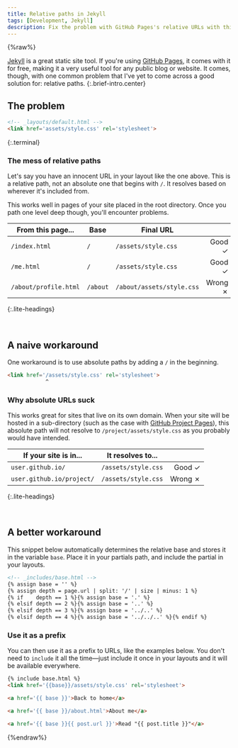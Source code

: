 ```yaml
---
title: Relative paths in Jekyll
tags: [Development, Jekyll]
description: Fix the problem with GitHub Pages's relative URLs with this snippet.
---
```

{%raw%}

[Jekyll] is a great static site tool. If you're using [GitHub Pages][gh-pages], it comes with it for free, making it a very useful tool for any public blog or website. It comes, though, with one common problem that I've yet to come across a good solution for: relative paths.
{:.brief-intro.center}

## The problem

```html
<!-- _layouts/default.html -->
<link href='assets/style.css' rel='stylesheet'>
```
{:.terminal}

### The mess of relative paths
Let's say you have an innocent URL in your layout like the one above. This is a relative path, not an absolute one that begins with `/`. It resolves based on wherever it's included from.

This works well in pages of your site placed in the root directory. Once you path one level deep though, you'll encounter problems.

| From this page... | Base | Final URL |  |
|----|----|----|----:|
| `/index.html` | `/` | `/assets/style.css` | Good ✓ |
| `/me.html` | `/` | `/assets/style.css` | Good ✓ |
| `/about/profile.html` | `/about` | `/about/assets/style.css` | Wrong ✗ |
{:.lite-headings}

<br>

## A naive workaround

One workaround is to use absolute paths by adding a `/` in the beginning.

```html
<link href='/assets/style.css' rel='stylesheet'>
            ^
```

### Why absolute URLs suck
This works great for sites that live on its own domain. When your site will be hosted in a sub-directory (such as the case with [GitHub Project Pages][gh-pages]), this absolute path will not resolve to `/project/assets/style.css` as you probably would have intended.


| If your site is in... | It resolves to... | | 
|----|----|----:|
| `user.github.io/` | `/assets/style.css` | Good ✓ |
| `user.github.io/project/` | `/assets/style.css` | Wrong ✗ |
{:.lite-headings}

<br>

## A better workaround

This snippet below automatically determines the relative base and stores it in the variable `base`. Place it in your partials path, and include the partial in your layouts.

```html
<!-- _includes/base.html -->
{% assign base = '' %}
{% assign depth = page.url | split: '/' | size | minus: 1 %}
{% if    depth == 1 %}{% assign base = '.' %}
{% elsif depth == 2 %}{% assign base = '..' %}
{% elsif depth == 3 %}{% assign base = '../..' %}
{% elsif depth == 4 %}{% assign base = '../../..' %}{% endif %}
```

### Use it as a prefix
You can then use it as a prefix to URLs, like the examples below. You don't need to `include` it all the time—just include it once in your layouts and it will be available everywhere.

```html
{% include base.html %}
<link href='{{base}}/assets/style.css' rel='stylesheet'>
```

```html
<a href='{{ base }}'>Back to home</a>
```

```html
<a href='{{ base }}/about.html'>About me</a>
```

```html
<a href='{{ base }}{{ post.url }}'>Read "{{ post.title }}"</a>
```

[Jekyll]: http://jekyllrb.com/
[gh-pages]: http://pages.github.com/
{%endraw%}
